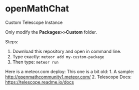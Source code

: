 # openMathChat
Custom Telescope Instance

Only modify the **Packages>>Custom** folder.

Steps:
  1. Download this repository and open in command line.
  2. Type exactly: `meteor add my-custom-package`
  3. Then type: `meteor run`



Here is a meteor.com deploy:  This one is a bit old:
     1. A sample:  http://openmathcommunity1.meteor.com/ 
     2. Telescope Docs:  https://telescope.readme.io/docs
    
